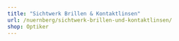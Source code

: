 ```yaml
---
title: "Sichtwerk Brillen & Kontaktlinsen"
url: /nuernberg/sichtwerk-brillen-und-kontaktlinsen/
shop: Optiker
---
```

